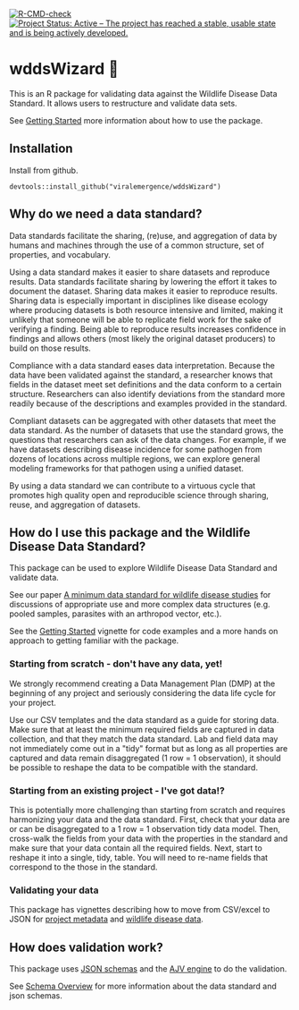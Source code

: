 <!-- badges: start -->
  [![R-CMD-check](https://github.com/viralemergence/wddsWizard/actions/workflows/R-CMD-check.yaml/badge.svg)](https://github.com/viralemergence/wddsWizard/actions/workflows/R-CMD-check.yaml)
[![Project Status: Active – The project has reached a stable, usable state and is being actively developed.](https://www.repostatus.org/badges/latest/active.svg)](https://www.repostatus.org/#active)
<!-- badges: end -->

# wddsWizard 🧙 

This is an R package for validating data against the Wildlife Disease Data Standard. 
It allows users to restructure and validate data sets. 

See [Getting Started](https://viralemergence.github.io/wddsWizard/articles/wddsWizard.html) more information about how to use the package. 

## Installation

Install from github.

```
devtools::install_github("viralemergence/wddsWizard")
```

## Why do we need a data standard?

Data standards facilitate the sharing, (re)use, and aggregation of data by
humans and machines through the use of a common structure, set of properties, and vocabulary. 

Using a data standard makes it easier to share datasets and reproduce results. Data standards facilitate sharing by lowering the effort it takes to document the dataset. 
Sharing data makes it easier to reproduce results. 
Sharing data is especially important in disciplines like disease ecology where producing datasets is both resource intensive and limited, making it unlikely that someone will be able to replicate field work for the sake of verifying a finding.
Being able to reproduce results increases confidence in findings and allows others (most likely the original dataset producers) to build on those results. 

Compliance with a data standard eases data interpretation. 
Because the data have been validated against the standard, a researcher knows that fields in the dataset meet set definitions and the data conform to a certain structure. 
Researchers can also identify deviations from the standard more readily because of the descriptions and examples provided in the standard.

Compliant datasets can be aggregated with other datasets that meet the data standard.
As the number of datasets that use the standard grows, the questions that researchers can ask of the data changes.
For example, if we have datasets describing disease incidence for some pathogen from dozens of locations across multiple regions, we can explore general modeling frameworks for that pathogen using a unified dataset. 

By using a data standard we can contribute to a virtuous cycle that promotes high quality open and reproducible science through sharing, reuse, and aggregation of datasets. 

## How do I use this package and the Wildlife Disease Data Standard?

This package can be used to explore Wildlife Disease Data Standard and validate data. 

See our paper [A minimum data standard for wildlife disease studies]([https://doi.org/10.32942/X2TW4J](https://www.nature.com/articles/s41597-025-05332-x)) for discussions of appropriate use and  more complex data structures (e.g. pooled samples, parasites with an arthropod vector, etc.).

See the [Getting Started](https://viralemergence.github.io/wddsWizard/articles/wddsWizard.html) vignette for code examples and a more hands on approach to getting familiar with the package.

### Starting from scratch - don't have any data, yet!

We strongly recommend creating a Data Management Plan (DMP) at the beginning of any project and seriously considering the data life cycle for your project.

Use our CSV templates and the data standard as a guide for storing data. 
Make sure that at least the minimum required fields are captured in data collection, and that they match the data standard.
Lab and field data may not immediately come out in a "tidy" format but as long as all properties are captured and data remain disaggregated (1 row = 1 observation), it should be possible to reshape the data to be compatible with the standard.


### Starting from an existing project - I've got data!?

This is potentially more challenging than starting from scratch and requires harmonizing your data and the data standard.
First, check that your data are or can be disaggregated to a 1 row = 1 observation tidy data model. 
Then, cross-walk the fields from your data with the properties in the standard and make sure that your data contain all the required fields. 
Next, start to reshape it into a single, tidy, table.
You will need to re-name fields that correspond to the those in the standard. 

### Validating your data

This package has vignettes describing how to move from CSV/excel to JSON for
[project metadata](https://viralemergence.github.io/wddsWizard/articles/project_metadata.html) and [wildlife disease data](https://viralemergence.github.io/wddsWizard/articles/disease_data.html).

## How does validation work?

This package uses [JSON schemas](https://json-schema.org/) and the [AJV engine](https://ajv.js.org/) to do the validation.

See [Schema Overview](https://viralemergence.github.io/wddsWizard/articles/schema_overview.html) for more information about the data standard and json schemas.

